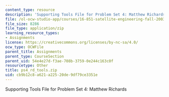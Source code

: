 ```yaml
---
content_type: resource
description: 'Supporting Tools File for Problem Set 4: Matthew Richards'
file: /ol-ocw-studio-app/courses/16-851-satellite-engineering-fall-2003/cb9b12c8a621a22520de9df79ce3351e_ps4_rd_tools.zip
file_size: 8286
file_type: application/zip
learning_resource_types:
- Assignments
license: https://creativecommons.org/licenses/by-nc-sa/4.0/
ocw_type: OCWFile
parent_title: Assignments
parent_type: CourseSection
parent_uid: 54e4e27d-f3ae-708b-3759-0e244c163c0f
resourcetype: Other
title: ps4_rd_tools.zip
uid: cb9b12c8-a621-a225-20de-9df79ce3351e
---
```

Supporting Tools File for Problem Set 4: Matthew Richards